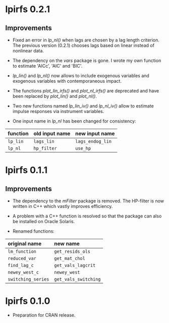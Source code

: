 # lpirfs 0.2.1
## Improvements

* Fixed an error in *lp_nl()* when lags are chosen by a lag length criterion. 
  The previous version (0.2.1) chooses lags based on linear instead of 
  nonlinear data.

* The dependency on the *vars* package is gone. I wrote my own function to estimate
  'AICc', 'AIC' and 'BIC'. 

* *lp_lin()* and *lp_nl()* now allows to include exogenous variables and exogenous variables
  with contemporaneous impact. 

* The functions *plot_lin_irfs()* and *plot_nl_irfs()* are deprecated and have been 
  replaced by *plot_lin()* and *plot_nl()*.

* Two new functions named *lp_lin_iv()* and *lp_nl_iv()* allow to estimate 
  impulse responses via instrument variables.

* One input name in *lp_nl* has been changed for consistency:

function | old input name | new input name
:--------|:-------------  |:------------- 
`lp_lin` | `lags_lin`     | `lags_endog_lin`
`lp_nl`  | `hp_filter`    | `use_hp`





# lpirfs 0.1.1
## Improvements

* The dependency to the *mFilter* package is removed.  The HP-filter is now written in C++ which 
vastly improves efficiency. 

* A problem with a C++ function is resolved so that the package can also be installed on Oracle Solaris. 

* Renamed functions:

original name | new name |
:--------|:------------- 
`lm_function`       | `get_resids_ols` 
`reduced_var`       | `get_mat_chol`
`find_lag_c`        | `get_vals_lagcrit`
`newey_west_c`      | `newey_west`
`switching_series`  | `get_vals_switching`
 

# lpirfs 0.1.0
* Preparation for CRAN release.
